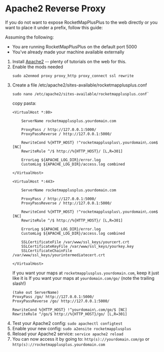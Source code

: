 # Apache2 Reverse Proxy

If you do not want to expose RocketMapPlusPlus to the web directly or you want to place it under a prefix, follow this guide:

Assuming the following:

 * You are running RocketMapPlusPlus on the default port 5000
 * You've already made your machine available externally

1. Install [Apache2](https://httpd.apache.org/docs/current/install.html) -- plenty of tutorials on the web for this.
2. Enable the mods needed
   ```
   sudo a2enmod proxy proxy_http proxy_connect ssl rewrite
   ```
3. Create a file /etc/apache2/sites-available/rocketmapplusplus.conf
   ```
   sudo nano /etc/apache2/sites-available/rocketmapplusplus.conf`
   ```
   copy pasta:
   ```
   <VirtualHost *:80>

       ServerName rocketmapplusplus.yourdomain.com

       ProxyPass / http://127.0.0.1:5000/
       ProxyPassReverse / http://127.0.0.1:5000/

       RewriteCond %{HTTP_HOST} !^rocketmapplusplus\.yourdomain\.com$ [NC]
       RewriteRule ^/$ http://%{HTTP_HOST}/ [L,R=301]

       ErrorLog ${APACHE_LOG_DIR}/error.log
       CustomLog ${APACHE_LOG_DIR}/access.log combined

   </VirtualHost>

   <VirtualHost *:443>

       ServerName rocketmapplusplus.yourdomain.com

       ProxyPass / http://127.0.0.1:5000/
       ProxyPassReverse / http://127.0.0.1:5000/

       RewriteCond %{HTTP_HOST} !^rocketmapplusplus\.yourdomain\.com$ [NC]
       RewriteRule ^/$ http://%{HTTP_HOST}/ [L,R=301]

       ErrorLog ${APACHE_LOG_DIR}/error.log
       CustomLog ${APACHE_LOG_DIR}/access.log combined

       SSLCertificateFile /var/www/ssl_keys/yourcert.crt
       SSLCertificateKeyFile /var/www/ssl_keys/yourkey.key
       SSLCertificateChainFile /var/www/ssl_keys/yourintermediatecert.crt

   </VirtualHost>
   ```
   If you want your maps at `rocketmapplusplus.yourdomain.com`, keep it just like it is
   If you want your maps at `yourdomain.com/go/` (note the trailing slash!)
   ```
   (take out ServerName)
   ProxyPass /go/ http://127.0.0.1:5000/
   ProxyPassReverse /go/ http://127.0.0.1:5000/

   RewriteCond %{HTTP_HOST} !^yourdomain\.com/go/$ [NC]
   RewriteRule ^/go/$ http://%{HTTP_HOST}/go/ [L,R=301]
   ```
4. Test your Apache2 config: `sudo apachectl configtest`
5. Enable your new config: `sudo a2ensite rocketmapplusplus`
6. Reload your Apache2 service: `service apache2 reload`
7. You can now access it by going to: `http(s)://yourdomain.com/go` or `http(s)://rocketmapplusplus.yourdomain.com`
